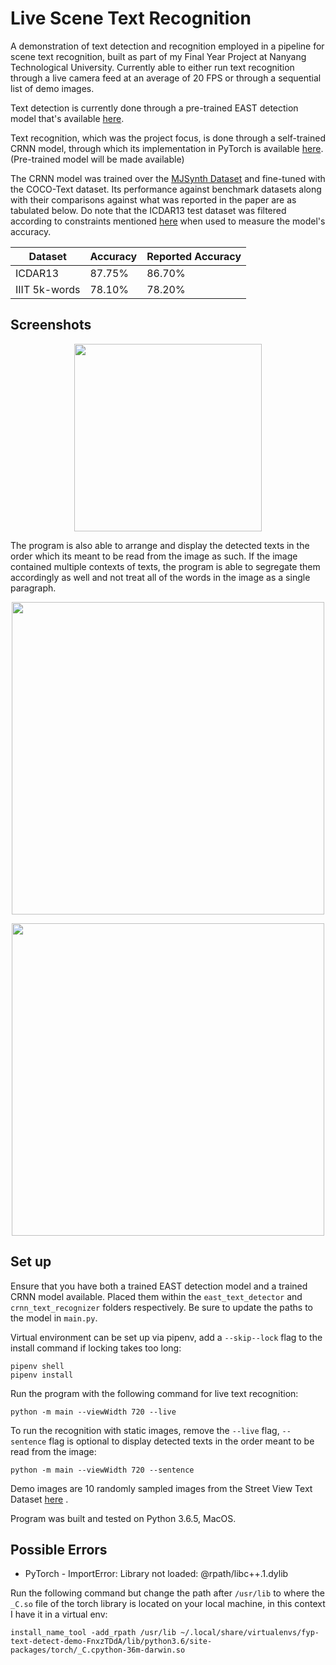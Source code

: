 # Live Scene Text Recognition

A demonstration of text detection and recognition employed in a pipeline for scene text recognition, built as part of my Final Year Project at Nanyang Technological University. Currently able to either run text recognition through a live camera feed at an average of 20 FPS or through a sequential list of demo images.

Text detection is currently done through a pre-trained EAST detection model that's available [here](https://www.dropbox.com/s/r2ingd0l3zt8hxs/frozen_east_text_detection.tar.gz?dl=1).

Text recognition, which was the project focus, is done through a self-trained CRNN model, through which its implementation in PyTorch is available [here](https://github.com/meijieru/crnn.pytorch). (Pre-trained model will be made available)

The CRNN model was trained over the [MJSynth Dataset](https://www.robots.ox.ac.uk/~vgg/data/text/) and fine-tuned with the COCO-Text dataset. Its performance against benchmark datasets along with their comparisons against what was reported in the paper are as tabulated below. Do note that the ICDAR13 test dataset was filtered according to constraints mentioned [here](https://github.com/meijieru/crnn.pytorch/issues/5) when used to measure the model's accuracy.

| Dataset | Accuracy | Reported Accuracy |
|--|--|--|
| ICDAR13 | 87.75% | 86.70% |
| IIIT 5k-words | 78.10% | 78.20% |

## Screenshots

<p align="center">
  <img src="https://raw.githubusercontent.com/joshenlim/live-text-recognition/master/screenshots/ss_1.png" width="300px" style="display: block; margin: 0 auto"/>
</p>

The program is also able to arrange and display the detected texts in the order which its meant to be read from the image as such. If the image contained multiple contexts of texts, the program is able to segregate them accordingly as well and not treat all of the words in the image as a single paragraph.

<p align="center">
  <img src="https://raw.githubusercontent.com/joshenlim/live-text-recognition/master/screenshots/ss_2.png" width="500px" style="display: block; margin: 0 auto"/>
</p>

<p align="center">
  <img src="https://raw.githubusercontent.com/joshenlim/live-text-recognition/master/screenshots/ss_3.png" width="500px" style="display: block; margin: 0 auto"/>
</p>

## Set up

Ensure that you have both a trained EAST detection model and a trained CRNN model available. Placed them within the `east_text_detector` and `crnn_text_recognizer` folders respectively. Be sure to update the paths to the model in `main.py`.  

Virtual environment can be set up via pipenv, add a `--skip--lock` flag to the install command if locking takes too long:

```
pipenv shell
pipenv install
```

Run the program with the following command for live text recognition:

`python -m main --viewWidth 720 --live`

To run the recognition with static images, remove the `--live` flag, `--sentence` flag is optional to display detected texts in the order meant to be read from the image:

`python -m main --viewWidth 720 --sentence`

Demo images are 10 randomly sampled images from the Street View Text Dataset [here](http://vision.ucsd.edu/~kai/svt/) .

Program was built and tested on Python 3.6.5, MacOS.

## Possible Errors

- PyTorch - ImportError: Library not loaded: @rpath/libc++.1.dylib

Run the following command but change the path after `/usr/lib` to where the `_C.so` file of the torch library is located on your local machine, in this context I have it in a virtual env:

`install_name_tool -add_rpath /usr/lib ~/.local/share/virtualenvs/fyp-text-detect-demo-FnxzTDdA/lib/python3.6/site-packages/torch/_C.cpython-36m-darwin.so`
